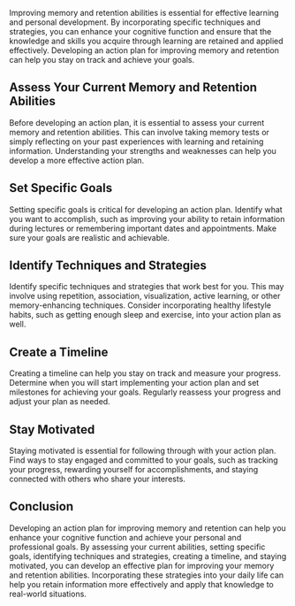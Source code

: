 
Improving memory and retention abilities is essential for effective learning and personal development. By incorporating specific techniques and strategies, you can enhance your cognitive function and ensure that the knowledge and skills you acquire through learning are retained and applied effectively. Developing an action plan for improving memory and retention can help you stay on track and achieve your goals.

Assess Your Current Memory and Retention Abilities
--------------------------------------------------

Before developing an action plan, it is essential to assess your current memory and retention abilities. This can involve taking memory tests or simply reflecting on your past experiences with learning and retaining information. Understanding your strengths and weaknesses can help you develop a more effective action plan.

Set Specific Goals
------------------

Setting specific goals is critical for developing an action plan. Identify what you want to accomplish, such as improving your ability to retain information during lectures or remembering important dates and appointments. Make sure your goals are realistic and achievable.

Identify Techniques and Strategies
----------------------------------

Identify specific techniques and strategies that work best for you. This may involve using repetition, association, visualization, active learning, or other memory-enhancing techniques. Consider incorporating healthy lifestyle habits, such as getting enough sleep and exercise, into your action plan as well.

Create a Timeline
-----------------

Creating a timeline can help you stay on track and measure your progress. Determine when you will start implementing your action plan and set milestones for achieving your goals. Regularly reassess your progress and adjust your plan as needed.

Stay Motivated
--------------

Staying motivated is essential for following through with your action plan. Find ways to stay engaged and committed to your goals, such as tracking your progress, rewarding yourself for accomplishments, and staying connected with others who share your interests.

Conclusion
----------

Developing an action plan for improving memory and retention can help you enhance your cognitive function and achieve your personal and professional goals. By assessing your current abilities, setting specific goals, identifying techniques and strategies, creating a timeline, and staying motivated, you can develop an effective plan for improving your memory and retention abilities. Incorporating these strategies into your daily life can help you retain information more effectively and apply that knowledge to real-world situations.
